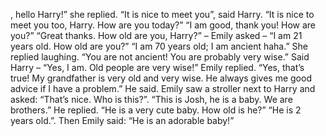 , hello Harry!” she replied. “It is nice to meet you”, said Harry.
“It is nice to meet you too, Harry. How are you today?”
“I am good, thank you! How are you?”
“Great thanks. How old are you, Harry?” – Emily asked – “I am 21 years old. How old are you?”
“I am 70 years old; I am ancient haha.” She replied laughing. “You are not ancient! You are probably very wise.” Said Harry – “Yes, I am. Old people are very wise!” Emily replied.
“Yes, that’s true! My grandfather is very old and very wise. He always gives me good advice if I have a problem.” He said.
Emily saw a stroller next to Harry and asked: “That’s nice. Who is this?”. “This is Josh, he is a baby. We are brothers.” He replied.
“He is a very cute baby. How old is he?”
“He is 2 years old.”. Then Emily said: “He is an adorable baby!”